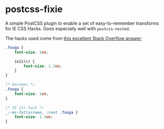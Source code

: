 postcss-fixie
=============

A simple PostCSS plugin to enable a set of easy-to-remember transforms for IE CSS Hacks. Goes especially well with `postcss-nested`.

The hacks used come from [this excellent Stack Overflow answer](http://stackoverflow.com/a/20541859/7847);

```css
.fooga {
    font-size: 1em;

    ie11(&) {
        font-size: 1.2em;
    }
}

/* becomes */
.fooga {
    font-size: 1em;
}

/* IE 11+ hack */
_:-ms-fullscreen, :root .fooga {
    font-size: 1.2em;
}
```
